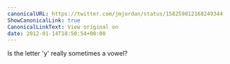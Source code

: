 ```yaml
---
canonicalURL: https://twitter.com/jmjordan/status/158259812168249344
ShowCanonicalLink: true
CanonicalLinkText: View original on
date: 2012-01-14T18:50:54+00:00
---
```

Is the letter 'y' really sometimes a vowel?
